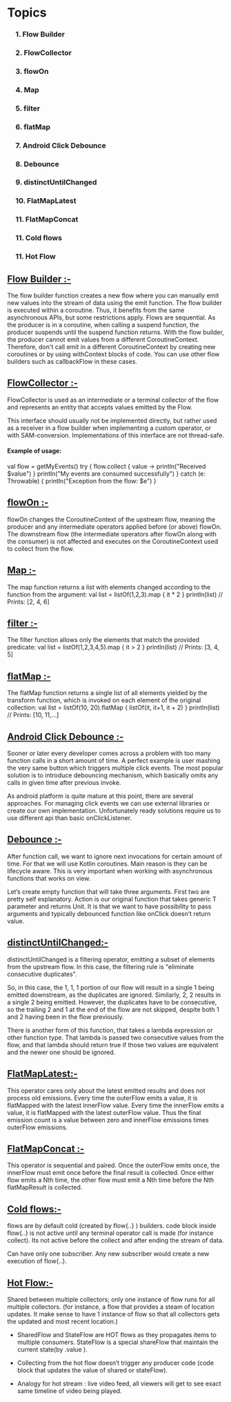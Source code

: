 # Topics
### &nbsp;&nbsp;&nbsp;&nbsp; 1. Flow Builder
### &nbsp;&nbsp;&nbsp;&nbsp; 2. FlowCollector
### &nbsp;&nbsp;&nbsp;&nbsp; 3. flowOn &nbsp;
### &nbsp;&nbsp;&nbsp;&nbsp; 4. Map
### &nbsp;&nbsp;&nbsp;&nbsp; 5. filter
### &nbsp;&nbsp;&nbsp;&nbsp; 6. flatMap
### &nbsp;&nbsp;&nbsp;&nbsp; 7. Android Click Debounce
### &nbsp;&nbsp;&nbsp;&nbsp; 8. Debounce
### &nbsp;&nbsp;&nbsp;&nbsp; 9. distinctUntilChanged
### &nbsp;&nbsp;&nbsp;&nbsp; 10. FlatMapLatest
### &nbsp;&nbsp;&nbsp;&nbsp; 11. FlatMapConcat
### &nbsp;&nbsp;&nbsp;&nbsp; 11. Cold flows
### &nbsp;&nbsp;&nbsp;&nbsp; 11. Hot Flow

## <u>Flow Builder :-</u>

The flow builder function creates a new flow where you can manually emit new values into the stream of data using the emit function.
The flow builder is executed within a coroutine. Thus, it benefits from the same asynchronous APIs, but some restrictions apply.
Flows are sequential. As the producer is in a coroutine, when calling a suspend function, the producer suspends until the suspend function returns. 
With the flow builder, the producer cannot emit values from a different CoroutineContext. Therefore, don't call emit in a different CoroutineContext by creating new coroutines or by using withContext blocks of code. You can use other flow builders such as callbackFlow in these cases.

## <u>FlowCollector :-</u>

FlowCollector is used as an intermediate or a terminal collector of the flow and represents an entity that accepts values emitted by the Flow.

This interface should usually not be implemented directly, but rather used as a receiver in a flow builder when implementing a custom operator, or with SAM-conversion. Implementations of this interface are not thread-safe.
#### Example of usage:
val flow = getMyEvents()
try {
    flow.collect { value ->
        println("Received $value")
    }
    println("My events are consumed successfully")
} catch (e: Throwable) {
    println("Exception from the flow: $e")
}

## <u>flowOn :- </u>
 flowOn changes the CoroutineContext of the upstream flow, meaning the producer and any intermediate operators applied before (or above) flowOn. The downstream flow (the intermediate operators after flowOn along with the consumer) is not affected and executes on the CoroutineContext used to collect from the flow.
 
 ## <u>Map :-</u>
 The map function returns a list with elements changed according to the function from the argument:
 val list = listOf(1,2,3).map { it * 2 }    println(list) // Prints: [2, 4, 6]
 
 ## <u>filter :-</u>
 The filter function allows only the elements that match the provided predicate:
 val list = listOf(1,2,3,4,5).map { it > 2 }     println(list) // Prints: [3, 4, 5] 
 
 ## <u>flatMap :-</u>
 The flatMap function returns a single list of all elements yielded by the transform function, which is invoked on each element of the original collection:
 val list = listOf(10, 20).flatMap { listOf(it, it+1, it + 2) } println(list) // Prints: [10, 11,...]
 
 ## <u>Android Click Debounce :-</u>
 Sooner or later every developer comes across a problem with too many function calls in a short amount of time. A perfect example is user mashing the very same button which triggers multiple click events. The most popular solution is to introduce debouncing mechanism, which basically omits any calls in given time after previous invoke.
 
 As android platform is quite mature at this point, there are several approaches. For managing click events we can use external libraries or create our own implementation. Unfortunately ready solutions require us to use different api than basic onClickListener.
 
 ## <u>Debounce :- </u>
 After function call, we want to ignore next invocations for certain amount of time. For that we will use Kotlin coroutines. Main reason is they can be lifecycle aware. This is very important when working with asynchronous functions that works on view.

Let’s create empty function that will take three arguments. First two are pretty self explanatory. Action is our original function that takes generic T parameter and returns Unit. It is that we want to have possibility to pass arguments and typically debounced function like onClick doesn’t return value.

## <u>distinctUntilChanged:-</u>
distinctUntilChanged is a filtering operator, emitting a subset of elements from the upstream flow. In this case, the filtering rule is "eliminate consecutive duplicates".

So, in this case, the 1, 1, 1 portion of our flow will result in a single 1 being emitted downstream, as the duplicates are ignored. Similarly, 2, 2 results in a single 2 being emitted. However, the duplicates have to be consecutive, so the trailing 2 and 1 at the end of the flow are not skipped, despite both 1 and 2 having been in the flow previously.

There is another form of this function, that takes a lambda expression or other function type. That lambda is passed two consecutive values from the flow, and that lambda should return true if those two values are equivalent and the newer one should be ignored.


## <u>FlatMapLatest:-</u>
This operator cares only about the latest emitted results and does not process old emissions. Every time the outerFlow emits a value, it is flatMapped with the latest innerFlow value. Every time the innerFlow emits a value, it is flatMapped with the latest outerFlow value. Thus the final emission count is a value between zero and innerFlow emissions times outerFlow emissions.

## <u>FlatMapConcat :-</u>

This operator is sequential and paired. Once the outerFlow emits once, the innerFlow must emit once before the final result is collected. Once either flow emits a Nth time, the other flow must emit a Nth time before the Nth flatMapResult is collected.

## <u>Cold flows:-</u>
flows are by default cold (created by flow{..} ) builders.
code block inside flow{..} is not active until any terminal operator call is made (for instance collect). Its not active before the collect and after ending the stream of data.

Can have only one subscriber. Any new subscriber would create a new execution of flow{..}.


## <u>Hot Flow:-</u>
Shared between multiple collectors; only one instance of flow runs for all multiple collectors. (for instance, a flow that provides a steam of location updates. It make sense to have 1 instance of flow so that all collectors gets the updated and most recent location.)

* SharedFlow and StateFlow are HOT flows as they propagates items to multiple consumers. StateFlow is a special shareFlow that maintain the current state(by .value ).

 * Collecting from the hot flow doesn’t trigger any producer code (code block that updates the value of shared or stateFlow).

 * Analogy for hot stream : live video feed, all viewers will get to see exact same timeline of video being played.